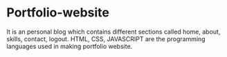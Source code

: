 # Portfolio-website
It is an personal blog which contains different sections called home, about, skills, contact, logout. HTML, CSS, JAVASCRIPT are the programming languages used in making portfolio website. 
